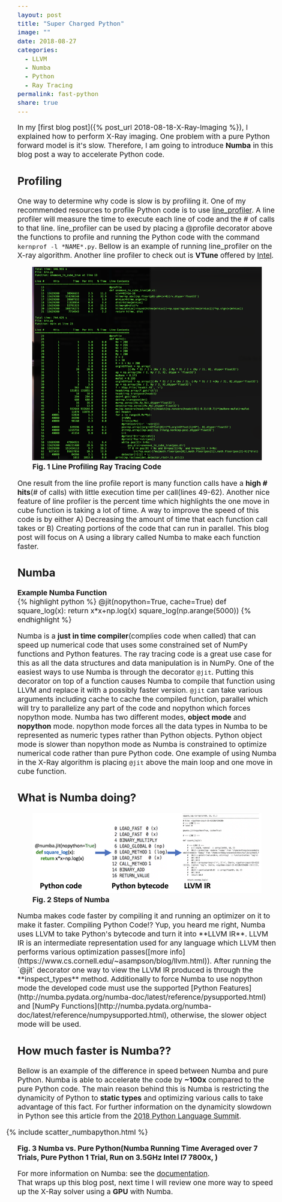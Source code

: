 ```yaml
---
layout: post
title: "Super Charged Python"
image: ""
date: 2018-08-27
categories:
  - LLVM
  - Numba
  - Python
  - Ray Tracing
permalink: fast-python
share: true
---
```

<style>
figcaption{
    font-weight:bold;
    }
    body{
        font-size:1.2rem;
    }
</style>
In my [first blog post]({% post_url 2018-08-18-X-Ray-Imaging %}), I explained how to perform X-Ray imaging. One problem with a pure Python forward model is it's slow. Therefore, I am going to introduce **Numba** in this blog post a way to accelerate Python code.

## Profiling
One way to determine why code is slow is by profiling it. One of my recommended resources to profile Python code is to use [line_profiler](https://github.com/rkern/line_profiler). A line profiler will measure the time to execute each line of code and the # of calls to that line. line_profiler can be used by placing a @profile decorator above the functions to profile and running the Python code with the command `kernprof -l *NAME*.py`. Bellow is an example of running line_profiler on the X-ray algorithm. Another line profiler to check out is **VTune** offered by [Intel](https://software.intel.com/en-us/articles/profiling-python-with-intel-vtune-amplifier-a-covariance-demonstration).

<figure class="align-center">
  <img src="/img/line_prof.png" width="700" class="align-center">
  <figcaption>Fig. 1 Line Profiling Ray Tracing Code</figcaption>
</figure> 

One result from the line profile report is many function calls have a **high # hits**(# of calls) with little execution time per call(lines 49-62). Another nice feature of line profiler is the percent time which highlights the one move in cube function is taking a lot of time. A way to improve the speed of this code is by either A) Decreasing the amount of time that each function call takes or B) Creating portions of the code that can run in parallel. This blog post will focus on A using a library called Numba to make each function faster.  

## Numba
**Example Numba Function**  
{% highlight python %}
@jit(nopython=True, cache=True)
def square_log(x):
    return x*x+np.log(x)
square_log(np.arange(5000))
{% endhighlight %}

Numba is a **just in time compiler**(complies code when called) that can speed up numerical code that uses some constrained set of NumPy functions and Python features. The ray tracing code is a great use case for this as all the data structures and data manipulation is in NumPy. One of the easiest ways to use Numba is through the decorator `@jit`. Putting this decorator on top of a function causes Numba to compile that function using LLVM and replace it with a possibly faster version.  `@jit` can take various arguments including cache to cache the compiled function, parallel which will try to parallelize any part of the code and nopython which forces nopython mode. Numba has two different modes, **object mode** and **nopython** mode. nopython mode forces all the data types in Numba to be represented as numeric types rather than Python objects. Python object mode is slower than nopython mode as Numba is constrained to optimize numerical code rather than pure Python code. One example of using Numba in the X-Ray algorithm is placing `@jit` above the main loop and one move in cube function.

## What is Numba doing?
<figure class="align-center">
  <img src="/img/LLVM.png" width="700" class="align-center">
  <figcaption>Fig. 2 Steps of Numba</figcaption>
</figure> 
Numba makes code faster by compiling it and running an optimizer on it to make it faster. Compiling Python Code!? Yup, you heard me right, Numba uses LLVM to take Python's bytecode and turn it into **LLVM IR**. LLVM IR is an intermediate representation used for any language which LLVM then performs various optimization passes([more info](https://www.cs.cornell.edu/~asampson/blog/llvm.html)). After running the `@jit` decorator one way to view the LLVM IR produced is through the **inspect_types** method. Additionally to force Numba to use nopython mode the developed code must use the supported [Python Features](http://numba.pydata.org/numba-doc/latest/reference/pysupported.html) and [NumPy Functions](http://numba.pydata.org/numba-doc/latest/reference/numpysupported.html), otherwise, the slower object mode will be used. 

## How much faster is Numba??
Bellow is an example of the difference in speed between Numba and pure Python. Numba is able to accelerate the code by **~100x** compared to the pure Python code. The main reason behind this is Numba is restricting the dynamicity of Python to **static types** and optimizing various calls to take advantage of this fact. For further information on the dynamicity slowdown in Python see this article from the [2018 Python Language Summit](https://lwn.net/Articles/754163/).
 
<figure class="align-center" style="transform:translateX(-70px);">
 {% include scatter_numbapython.html %}


</figure> 
  <figcaption>Fig. 3 Numba vs. Pure Python(Numba Running Time Averaged over 7 Trials, Pure Python 1 Trial, Run on 3.5GHz Intel I7 7800x, )</figcaption>
<div class="align-center">
</div>

For more information on Numba: see the [documentation](http://numba.pydata.org/numba-doc/latest/index.html).    
That wraps up this blog post, next time I will review one more way to speed up the X-Ray solver using a **GPU** with Numba.
